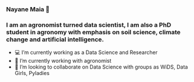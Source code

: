 ### Nayane Maia 👋


### I am an agronomist turned data scientist, I am also a PhD student in agronomy with emphasis on soil science, climate change and artificial intelligence.

- 💻 I’m currently working as a Data Science and Researcher 
- 🌱 I’m currently working with agronomist
- 👯 I’m looking to collaborate on Data Science with groups as WiDS, Data Girls, Pyladies 








<!--
**nayanemaia/nayanemaia** is a ✨ _special_ ✨ repository because its `README.md` (this file) appears on your GitHub profile.


